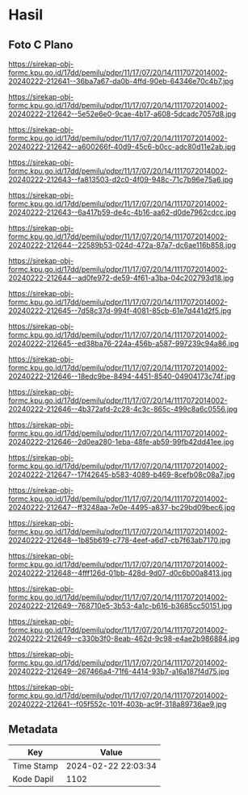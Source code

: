 # Hasil

## Foto C Plano

https://sirekap-obj-formc.kpu.go.id/17dd/pemilu/pdpr/11/17/07/20/14/1117072014002-20240222-212641--36ba7a67-da0b-4ffd-90eb-64346e70c4b7.jpg

https://sirekap-obj-formc.kpu.go.id/17dd/pemilu/pdpr/11/17/07/20/14/1117072014002-20240222-212642--5e52e6e0-9cae-4b17-a608-5dcadc7057d8.jpg

https://sirekap-obj-formc.kpu.go.id/17dd/pemilu/pdpr/11/17/07/20/14/1117072014002-20240222-212642--a600266f-40d9-45c6-b0cc-adc80d11e2ab.jpg

https://sirekap-obj-formc.kpu.go.id/17dd/pemilu/pdpr/11/17/07/20/14/1117072014002-20240222-212643--fa813503-d2c0-4f09-948c-71c7b96e75a6.jpg

https://sirekap-obj-formc.kpu.go.id/17dd/pemilu/pdpr/11/17/07/20/14/1117072014002-20240222-212643--6a417b59-de4c-4b16-aa62-d0de7962cdcc.jpg

https://sirekap-obj-formc.kpu.go.id/17dd/pemilu/pdpr/11/17/07/20/14/1117072014002-20240222-212644--22589b53-024d-472a-87a7-dc6ae116b858.jpg

https://sirekap-obj-formc.kpu.go.id/17dd/pemilu/pdpr/11/17/07/20/14/1117072014002-20240222-212644--ad0fe972-de59-4f61-a3ba-04c202793d18.jpg

https://sirekap-obj-formc.kpu.go.id/17dd/pemilu/pdpr/11/17/07/20/14/1117072014002-20240222-212645--7d58c37d-994f-4081-85cb-61e7d441d2f5.jpg

https://sirekap-obj-formc.kpu.go.id/17dd/pemilu/pdpr/11/17/07/20/14/1117072014002-20240222-212645--ed38ba76-224a-456b-a587-997239c94a86.jpg

https://sirekap-obj-formc.kpu.go.id/17dd/pemilu/pdpr/11/17/07/20/14/1117072014002-20240222-212646--18edc9be-8494-4451-8540-04904173c74f.jpg

https://sirekap-obj-formc.kpu.go.id/17dd/pemilu/pdpr/11/17/07/20/14/1117072014002-20240222-212646--4b372afd-2c28-4c3c-865c-499c8a6c0556.jpg

https://sirekap-obj-formc.kpu.go.id/17dd/pemilu/pdpr/11/17/07/20/14/1117072014002-20240222-212646--2d0ea280-1eba-48fe-ab59-99fb42dd41ee.jpg

https://sirekap-obj-formc.kpu.go.id/17dd/pemilu/pdpr/11/17/07/20/14/1117072014002-20240222-212647--17f42645-b583-4089-b469-8cefb08c08a7.jpg

https://sirekap-obj-formc.kpu.go.id/17dd/pemilu/pdpr/11/17/07/20/14/1117072014002-20240222-212647--ff3248aa-7e0e-4495-a837-bc29bd09bec6.jpg

https://sirekap-obj-formc.kpu.go.id/17dd/pemilu/pdpr/11/17/07/20/14/1117072014002-20240222-212648--1b85b619-c778-4eef-a6d7-cb7f63ab7170.jpg

https://sirekap-obj-formc.kpu.go.id/17dd/pemilu/pdpr/11/17/07/20/14/1117072014002-20240222-212648--4fff126d-01bb-428d-9d07-d0c6b00a8413.jpg

https://sirekap-obj-formc.kpu.go.id/17dd/pemilu/pdpr/11/17/07/20/14/1117072014002-20240222-212649--768710e5-3b53-4a1c-b616-b3685cc50151.jpg

https://sirekap-obj-formc.kpu.go.id/17dd/pemilu/pdpr/11/17/07/20/14/1117072014002-20240222-212649--c330b3f0-8eab-462d-9c98-e4ae2b986884.jpg

https://sirekap-obj-formc.kpu.go.id/17dd/pemilu/pdpr/11/17/07/20/14/1117072014002-20240222-212649--267466a4-71f6-4414-93b7-a16a187f4d75.jpg

https://sirekap-obj-formc.kpu.go.id/17dd/pemilu/pdpr/11/17/07/20/14/1117072014002-20240222-212641--f05f552c-101f-403b-ac9f-318a89736ae9.jpg


## Metadata

| Key        | Value               |
| ---------- | ------------------- |
| Time Stamp | 2024-02-22 22:03:34 |
| Kode Dapil | 1102                |



